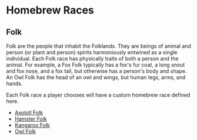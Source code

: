 # Homebrew Races

## Folk

Folk are the people that inhabit the Folklands. They are beings of animal and person (or plant and person) spirits harmoniously entwined as a single individual. Each Folk race has physically traits of both a person and the animal. For example, a Fox Folk typically has a fox's fur coat, a long snout and fox nose, and a fox tail, but otherwise has a person's body and shape. An Owl Folk has the head of an owl and wings, but human legs, arms, and hands.

Each Folk race a player chooses will have a custom homebrew race defined here.

- [Axolotl Folk](/rules/races/axolotl-folk.md)
- [Hamster Folk](/rules/races/hamster-folk.md)
- [Kangaroo Folk](/rules/races/kangaroo-folk.md)
- [Owl Folk](/rules/races/owl-folk.md)
